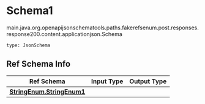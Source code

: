 # Schema1
main.java.org.openapijsonschematools.paths.fakerefsenum.post.responses.response200.content.applicationjson.Schema
```
type: JsonSchema
```

## Ref Schema Info
Ref Schema | Input Type | Output Type
---------- | ---------- | -----------
[**StringEnum.StringEnum1**](../../../../../../../../hematools/components/schemas/StringEnum.md) |  | 

